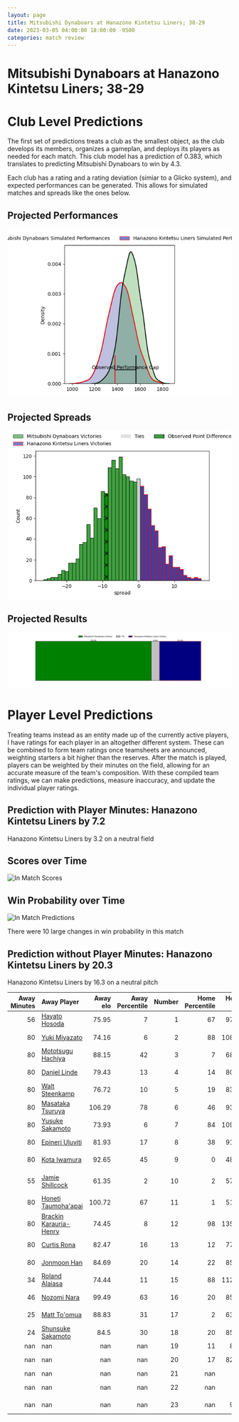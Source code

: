 ```yaml
---  
layout: page  
title: Mitsubishi Dynaboars at Hanazono Kintetsu Liners; 38-29  
date: 2023-03-05 04:00:00 18:00:00 -0500  
categories: match review  
---
```

# Mitsubishi Dynaboars at Hanazono Kintetsu Liners; 38-29

# Club Level Predictions


The first set of predictions treats a club as the smallest object, as the club develops its members, organizes a gameplan, and deploys its players as needed for each match. This club model has a prediction of 0.383, which translates to predicting Mitsubishi Dynaboars to win by 4.3.

Each club has a rating and a rating deviation (simiar to a Glicko system), and expected performances can be generated. This allows for simulated matches and spreads like the ones below.
## Projected Performances


![Projected Performances](plots/performances_2023-03-05-HanazonoKintetsuLiners-MitsubishiDynaboars.png)
## Projected Spreads


![Projected Spreads](plots/spreads_2023-03-05-HanazonoKintetsuLiners-MitsubishiDynaboars.png)
## Projected Results


![Projected Results](plots/resultbar_2023-03-05-HanazonoKintetsuLiners-MitsubishiDynaboars.png)
# Player Level Predictions


Treating teams instead as an entity made up of the currently active players, I have ratings for each player in an altogether different system. These can be combined to form team ratings once teamsheets are announced, weighting starters a bit higher than the reserves. After the match is played, players can be weighted by their minutes on the field, allowing for an accurate measure of the team's composition. With these compiled team ratings, we can make predictions, measure inaccuracy, and update the individual player ratings.
## Prediction with Player Minutes: Hanazono Kintetsu Liners by 7.2


Hanazono Kintetsu Liners by 3.2 on a neutral field
## Scores over Time


![In Match Scores](plots/recap_scores_2023-03-05-HanazonoKintetsuLiners-MitsubishiDynaboars.png)
## Win Probability over Time


![In Match Predictions](plots/recap_prob_2023-03-05-HanazonoKintetsuLiners-MitsubishiDynaboars.png)

There were 10 large changes in win probability in this match
## Prediction without Player Minutes: Hanazono Kintetsu Liners by 20.3


Hanazono Kintetsu Liners by 16.3 on a neutral pitch



|   Away Minutes | Away Player                                                                 |   Away elo |   Away Percentile |   Number |   Home Percentile |   Home elo | Home Player                                                               |   Home Minutes |
|---------------:|:----------------------------------------------------------------------------|-----------:|------------------:|---------:|------------------:|-----------:|:--------------------------------------------------------------------------|---------------:|
|             56 | [Hayato Hosoda](..//playerfiles//HayatoHosoda_cleaned.md)                   |      75.95 |                 7 |        1 |                67 |      97.35 | [Kotaro Takahashi](..//playerfiles//KotaroTakahashi_cleaned.md)           |             12 |
|             80 | [Yuki Miyazato](..//playerfiles//YukiMiyazato_cleaned.md)                   |      74.16 |                 6 |        2 |                88 |     108.79 | [Atsushi Kashimoto](..//playerfiles//AtsushiKashimoto_cleaned.md)         |             53 |
|             80 | [Mototsugu Hachiya](..//playerfiles//MototsuguHachiya_cleaned.md)           |      88.15 |                42 |        3 |                 7 |      68.88 | [Lata Tangimana](..//playerfiles//LataTangimana_cleaned.md)               |             49 |
|             80 | [Daniel Linde](..//playerfiles//DanielLinde_cleaned.md)                     |      79.43 |                13 |        4 |                14 |      80.35 | [Isamu Matsuoka](..//playerfiles//IsamuMatsuoka_cleaned.md)               |             40 |
|             80 | [Walt Steenkamp](..//playerfiles//WaltSteenkamp_cleaned.md)                 |      76.72 |                10 |        5 |                19 |      83.66 | [Takahito Sugahara](..//playerfiles//TakahitoSugahara_cleaned.md)         |             80 |
|             80 | [Masataka Tsuruya](..//playerfiles//MasatakaTsuruya_cleaned.md)             |     106.29 |                78 |        6 |                46 |      93.64 | [Hayato Yokoi](..//playerfiles//HayatoYokoi_cleaned.md)                   |             67 |
|             80 | [Yusuke Sakamoto](..//playerfiles//YusukeSakamoto_cleaned.md)               |      73.93 |                 6 |        7 |                84 |     109.66 | [Shohei Nonaka](..//playerfiles//ShoheiNonaka_cleaned.md)                 |             80 |
|             80 | [Epineri Uluviti](..//playerfiles//EpineriUluviti_cleaned.md)               |      81.93 |                17 |        8 |                38 |      91.91 | [Waimana Kapa](..//playerfiles//WaimanaKapa_cleaned.md)                   |             80 |
|             80 | [Kota Iwamura](..//playerfiles//KotaIwamura_cleaned.md)                     |      92.65 |                45 |        9 |                 0 |      48.97 | [William Genia](..//playerfiles//WilliamGenia_cleaned.md)                 |             79 |
|             55 | [Jamie Shillcock](..//playerfiles//JamieShillcock_cleaned.md)               |      61.35 |                 2 |       10 |                 2 |      57.96 | [Jackson Garden-Bachop](..//playerfiles//JacksonGarden-Bachop_cleaned.md) |             80 |
|             80 | [Honeti Taumoha'apai](..//playerfiles//HonetiTaumoha'apai_cleaned.md)       |     100.72 |                67 |       11 |                 1 |      51.62 | [Sioasia Fifita](..//playerfiles//SioasiaFifita_cleaned.md)               |             80 |
|             80 | [Brackin Karauria-Henry](..//playerfiles//BrackinKarauria-Henry_cleaned.md) |      74.45 |                 8 |       12 |                98 |     135.56 | [Patrick Stehlin](..//playerfiles//PatrickStehlin_cleaned.md)             |             79 |
|             80 | [Curtis Rona](..//playerfiles//CurtisRona_cleaned.md)                       |      82.47 |                16 |       13 |                12 |      77.99 | [Koji Okamura](..//playerfiles//KojiOkamura_cleaned.md)                   |             80 |
|             80 | [Jonmoon Han](..//playerfiles//JonmoonHan_cleaned.md)                       |      84.69 |                20 |       14 |                22 |      85.09 | [Joshua Nohra](..//playerfiles//JoshuaNohra_cleaned.md)                   |             67 |
|             34 | [Roland Alaiasa](..//playerfiles//RolandAlaiasa_cleaned.md)                 |      74.44 |                11 |       15 |                88 |     112.63 | [Tatsuma Nanto](..//playerfiles//TatsumaNanto_cleaned.md)                 |             80 |
|             46 | [Nozomi Nara](..//playerfiles//NozomiNara_cleaned.md)                       |      99.49 |                63 |       16 |                20 |      85.63 | [Kenta Tanaka](..//playerfiles//KentaTanaka_cleaned.md)                   |             68 |
|             25 | [Matt To'omua](..//playerfiles//MattTo'omua_cleaned.md)                     |      88.83 |                31 |       17 |                 2 |      63.48 | [Daiki Miyashita](..//playerfiles//DaikiMiyashita_cleaned.md)             |             40 |
|             24 | [Shunsuke Sakamoto](..//playerfiles//ShunsukeSakamoto_cleaned.md)           |      84.5  |                30 |       18 |                20 |      85.54 | [Kota Mitake](..//playerfiles//KotaMitake_cleaned.md)                     |             31 |
|            nan | nan                                                                         |     nan    |               nan |       19 |                11 |      80.5  | [Jed Brown](..//playerfiles//JedBrown_cleaned.md)                         |             13 |
|            nan | nan                                                                         |     nan    |               nan |       20 |                17 |      82.85 | [Akihide Onogi](..//playerfiles//AkihideOnogi_cleaned.md)                 |             13 |
|            nan | nan                                                                         |     nan    |               nan |       21 |               nan |      95    | [Sho Fukui](..//playerfiles//ShoFukui_cleaned.md)                         |             27 |
|            nan | nan                                                                         |     nan    |               nan |       22 |               nan |      95    | [Tomoya Nakamura](..//playerfiles//TomoyaNakamura_cleaned.md)             |              1 |
|            nan | nan                                                                         |     nan    |               nan |       23 |               nan |      93.5  | [Haruki Kanazawa](..//playerfiles//HarukiKanazawa_cleaned.md)             |              1 |

